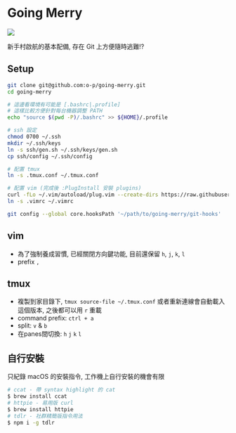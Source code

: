 # Going Merry

![](https://vignette.wikia.nocookie.net/onepiece/images/4/41/Going_Merry_Infobox.png/revision/latest?cb=20121214234157)

新手村啟航的基本配備, 存在 Git 上方便隨時逃難!?

## Setup

```bash
git clone git@github.com:o-p/going-merry.git
cd going-merry

# 這邊看環境有可能是 [.bashrc|.profile]
# 這樣比較方便針對每台機器調整 PATH
echo "source $(pwd -P)/.bashrc" >> ${HOME}/.profile

# ssh 設定
chmod 0700 ~/.ssh
mkdir ~/.ssh/keys
ln -s ssh/gen.sh ~/.ssh/keys/gen.sh
cp ssh/config ~/.ssh/config

# 配置 tmux
ln -s .tmux.conf ~/.tmux.conf

# 配置 vim (完成後 :PlugInstall 安裝 plugins)
curl -fLo ~/.vim/autoload/plug.vim --create-dirs https://raw.githubusercontent.com/junegunn/vim-plug/master/plug.vim
ln -s .vimrc ~/.vimrc

git config --global core.hooksPath '~/path/to/going-merry/git-hooks'
```

## vim

- 為了強制養成習慣, 已經關閉方向鍵功能, 目前還保留 `h`, `j`, `k`, `l`
- prefix `,`


## tmux

- 複製到家目錄下, `tmux source-file ~/.tmux.conf` 或者重新連線會自動載入這個版本, 之後都可以用 `r` 重載
- command prefix: `ctrl + a`
- split: `v` & `b`
- 在panes間切換: `h` `j` `k` `l`

## 自行安裝

只紀錄 macOS 的安裝指令, 工作機上自行安裝的機會有限

```bash
# ccat - 帶 syntax highlight 的 cat
$ brew install ccat
# httpie - 易用版 curl
$ brew install httpie
# tdlr - 社群精簡版指令用法
$ npm i -g tdlr
```
